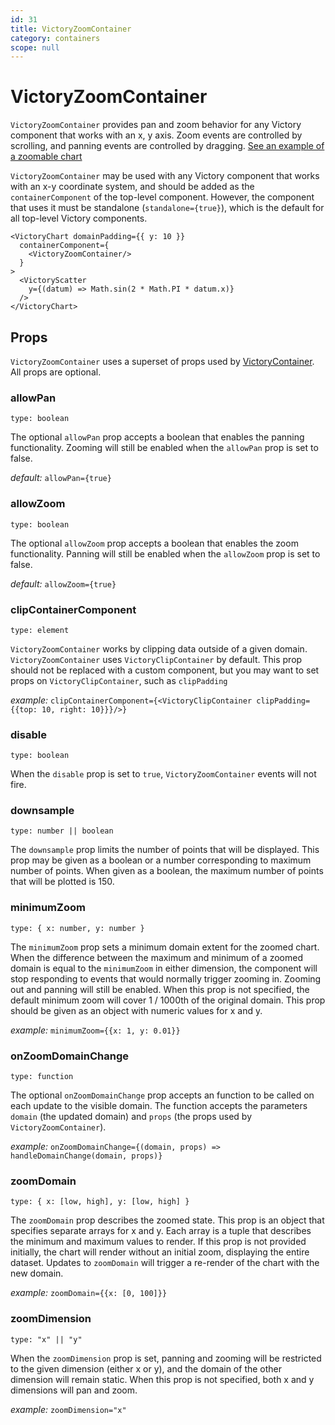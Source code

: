 ```yaml
---
id: 31
title: VictoryZoomContainer
category: containers
scope: null
---
```

# VictoryZoomContainer

`VictoryZoomContainer` provides pan and zoom behavior for any Victory component that works with an
x, y axis. Zoom events are controlled by scrolling, and panning events are controlled by dragging.
[See an example of a zoomable chart][]

`VictoryZoomContainer` may be used with any Victory component that works with an x-y coordinate
system, and should be added as the `containerComponent` of the top-level component. However, the component that uses it must be standalone
(`standalone={true}`), which is the default for all top-level Victory components.

```playground
<VictoryChart domainPadding={{ y: 10 }}
  containerComponent={
    <VictoryZoomContainer/>
  }
>
  <VictoryScatter
    y={(datum) => Math.sin(2 * Math.PI * datum.x)}
  />
</VictoryChart>
```

## Props

`VictoryZoomContainer` uses a superset of props used by [VictoryContainer][]. All props are optional.

### allowPan

`type: boolean`

The optional `allowPan` prop accepts a boolean that enables the panning functionality. Zooming will still be enabled when the `allowPan` prop is set to false.

*default:* `allowPan={true}`

### allowZoom

`type: boolean`

The optional `allowZoom` prop accepts a boolean that enables the zoom functionality. Panning will still be enabled when the `allowZoom` prop is set to false.

*default:* `allowZoom={true}`

### clipContainerComponent

`type: element`

`VictoryZoomContainer` works by clipping data outside of a given domain. `VictoryZoomContainer` uses `VictoryClipContainer` by default. This prop should not be replaced with a custom component, but you may want to set props on `VictoryClipContainer`, such as `clipPadding`

*example:* `clipContainerComponent={<VictoryClipContainer clipPadding={{top: 10, right: 10}}}/>}`

### disable

`type: boolean`

When the `disable` prop is set to `true`, `VictoryZoomContainer` events will not fire.

### downsample

`type: number || boolean`

The `downsample` prop limits the number of points that will be displayed. This prop may be given as a boolean or a number corresponding to maximum number of points. When given as a boolean, the maximum number of points that will be plotted is 150.

### minimumZoom

`type: { x: number, y: number }`

The `minimumZoom` prop sets a minimum domain extent for the zoomed chart. When the difference between
the maximum and minimum of a zoomed domain is equal to the `minimumZoom` in either dimension, the
component will stop responding to events that would normally trigger zooming in. Zooming out and
panning will still be enabled. When this prop is not specified, the default minimum zoom will
cover 1 / 1000th of the original domain. This prop should be given as an object with numeric values
for x and y.

*example:* `minimumZoom={{x: 1, y: 0.01}}`

### onZoomDomainChange

`type: function`

The optional `onZoomDomainChange` prop accepts an function to be called on each update to the visible domain. The function accepts the parameters `domain` (the updated domain) and `props` (the props used by `VictoryZoomContainer`).

*example:* `onZoomDomainChange={(domain, props) => handleDomainChange(domain, props)}`

### zoomDomain

`type: { x: [low, high], y: [low, high] }`

The `zoomDomain` prop describes the zoomed state. This prop is an object that
specifies separate arrays for x and y. Each array is a tuple that describes the minimum and maximum
values to render. If this prop is not provided initially, the chart will render without an initial
zoom, displaying the entire dataset. Updates to `zoomDomain` will trigger a re-render of the chart
with the new domain.

*example:* `zoomDomain={{x: [0, 100]}}`

### zoomDimension

`type: "x" || "y" `

When the `zoomDimension` prop is set, panning and zooming will be restricted to the given dimension
(either x or y), and the domain of the other dimension will remain static. When this prop is not
specified, both x and y dimensions will pan and zoom.

*example:* `zoomDimension="x"`

[VictoryContainer]: https://formidable.com/open-source/victory/docs/victory-container
[See an example of a zoomable chart]: https://formidable.com/open-source/victory/guides/brush-and-zoom
